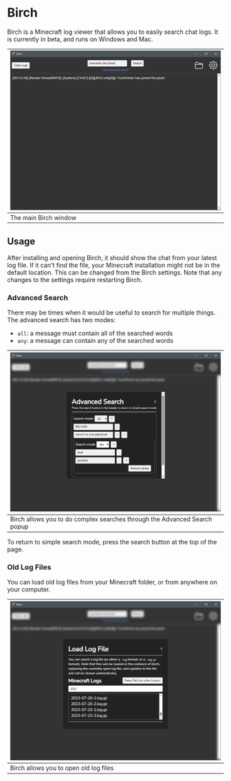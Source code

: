 # Birch

Birch is a Minecraft log viewer that allows you to easily search chat logs. It is currently in beta, and runs on Windows and Mac.

| ![Main window](.github/images/main.png) |
|---|
| The main Birch window |

## Usage

After installing and opening Birch, it should show the chat from your latest log file. If it can't find the file, your Minecraft installation might not be in the default location. This can be changed from the Birch settings. Note that any changes to the settings require restarting Birch.

### Advanced Search

There may be times when it would be useful to search for multiple things. The advanced search has two modes:
- `all`: a message must contain all of the searched words
- `any`: a message can contain any of the searched words

| ![Search](.github/images/search.png) |
|---|
| Birch allows you to do complex searches through the Advanced Search popup |

To return to simple search mode, press the search button at the top of the page.

### Old Log Files

You can load old log files from your Minecraft folder, or from anywhere on your computer.

| ![Old log files](.github/images/load-log.png) |
|---|
| Birch allows you to open old log files |